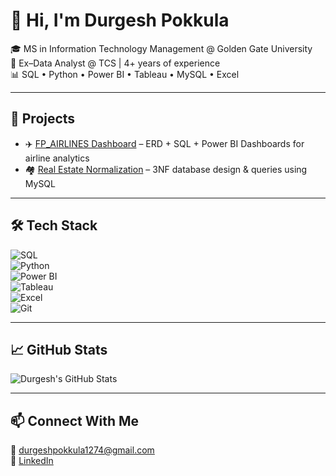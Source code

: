 # 👋 Hi, I'm Durgesh Pokkula

🎓 MS in Information Technology Management @ Golden Gate University  
💼 Ex–Data Analyst @ TCS | 4+ years of experience  
📊 SQL • Python • Power BI • Tableau • MySQL • Excel

---

## 🚀 Projects

- ✈️ [FP_AIRLINES Dashboard](#) – ERD + SQL + Power BI Dashboards for airline analytics  
- 🏘️ [Real Estate Normalization](#) – 3NF database design & queries using MySQL

---

## 🛠️ Tech Stack

![SQL](https://img.shields.io/badge/-SQL-black?style=flat&logo=postgresql)  
![Python](https://img.shields.io/badge/-Python-black?style=flat&logo=python)  
![Power BI](https://img.shields.io/badge/-Power%20BI-black?style=flat&logo=powerbi)  
![Tableau](https://img.shields.io/badge/-Tableau-black?style=flat&logo=tableau)  
![Excel](https://img.shields.io/badge/-Excel-black?style=flat&logo=microsoft-excel)  
![Git](https://img.shields.io/badge/-Git-black?style=flat&logo=git)

---

## 📈 GitHub Stats

![Durgesh's GitHub Stats](https://github-readme-stats.vercel.app/api?username=durgeshpokkula&show_icons=true&theme=default)

---

## 📫 Connect With Me

📧 durgeshpokkula1274@gmail.com  
🔗 [LinkedIn](https://www.linkedin.com/in/durgesh-pokkula-23ba201aa)  

